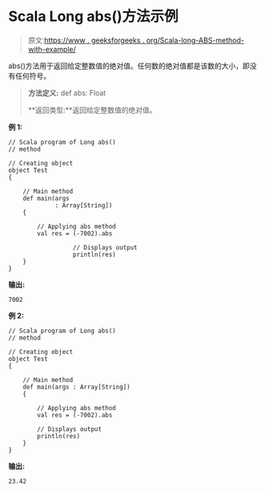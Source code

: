 # Scala Long abs()方法示例

> 原文:[https://www . geeksforgeeks . org/Scala-long-ABS-method-with-example/](https://www.geeksforgeeks.org/scala-long-abs-method-with-example/)

abs()方法用于返回给定整数值的绝对值。任何数的绝对值都是该数的大小，即没有任何符号。

> **方法定义:** def abs: Float
> 
> **返回类型:**返回给定整数值的绝对值。

**例 1:**

```
// Scala program of Long abs()
// method

// Creating object
object Test
{

    // Main method
    def main(args
             : Array[String])
    {

        // Applying abs method
        val res = (-7002).abs

                  // Displays output
                  println(res)
    }
}
```

**输出:**

```
7002
```

**例 2:**

```
// Scala program of Long abs()
// method

// Creating object
object Test
{

    // Main method
    def main(args : Array[String])
    {

        // Applying abs method
        val res = (-7002).abs

        // Displays output
        println(res)
    }
}
```

**输出:**

```
23.42
```